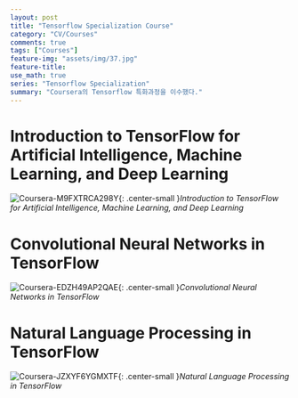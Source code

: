 ```yaml
---
layout: post
title: "Tensorflow Specialization Course"
category: "CV/Courses"
comments: true
tags: ["Courses"]
feature-img: "assets/img/37.jpg"
feature-title:
use_math: true
series: "Tensorflow Specialization"
summary: "Coursera의 Tensorflow 특화과정을 이수했다."
---
```





# Introduction to TensorFlow for Artificial Intelligence, Machine Learning, and Deep Learning
![Coursera-M9FXTRCA298Y](https://user-images.githubusercontent.com/37871541/100361928-1c8c6280-303e-11eb-8446-1ba2afec67d8.jpg){: .center-small }*Introduction to TensorFlow for Artificial Intelligence, Machine Learning, and Deep Learning*


# Convolutional Neural Networks in TensorFlow
![Coursera-EDZH49AP2QAE](https://user-images.githubusercontent.com/37871541/100528454-6765d000-3220-11eb-9af0-81d182fe64e8.jpg){: .center-small }*Convolutional Neural Networks in TensorFlow*


# Natural Language Processing in TensorFlow
![Coursera-JZXYF6YGMXTF](https://user-images.githubusercontent.com/37871541/100850496-38bd5300-34c7-11eb-897e-7262e3975ff8.jpg){: .center-small }_Natural Language Processing in TensorFlow_

